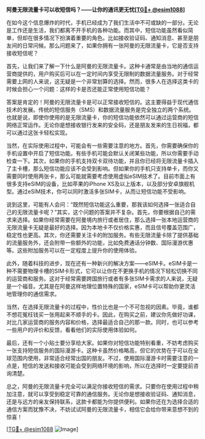 **阿曼无限流量卡可以收短信吗？——让你的通讯更无忧[[TG💪+ @esim1088](https://t.me/s/esim1088)]**

在如今这个信息爆炸的时代，手机已经成为了我们生活中不可或缺的一部分。无论是工作还是生活，我们都离不开手机的各种功能。而其中，短信功能虽然看似简单，但却在很多情况下扮演着重要的角色。比如接收验证码、通知消息、甚至是朋友间的日常问候。那么问题来了，如果你拥有一张阿曼的无限流量卡，它是否支持接收短信呢？

首先，让我们来了解一下什么是阿曼的无限流量卡。这种卡通常是由当地的通信运营商提供的，用户购买后可以在一定时间内享受无限制的数据流量服务。对于经常需要上网的人来说，这无疑是一个非常划算的选择。然而，很多人在选择这类卡的时候会担心一个问题：这样的卡是否还能正常使用短信功能？

答案是肯定的！阿曼的无限流量卡是可以正常接收短信的。这主要得益于现代通信技术的发展。传统的短信服务（SMS）和数据流量服务是完全独立的两个系统。也就是说，即使你使用的是无限流量卡，你的短信功能依然可以通过运营商的短信网络正常运作。无论你是想接收银行发来的安全码，还是朋友发来的生日祝福，都可以通过这张卡轻松实现。

当然，在实际使用过程中，可能会有一些需要注意的地方。首先，你需要确保你的手机设置中开启了短信功能。有些手机可能会默认关闭某些功能，所以你需要手动检查一下。其次，如果你的手机支持双卡双待功能，并且你已经将无限流量卡插入了主卡槽，那么短信功能应该不会受到影响。但如果你的手机只支持单卡，而你又需要同时使用两张卡，那么可能就需要考虑使用虚拟eSIM技术了。目前市面上有很多支持eSIM的设备，比如苹果的iPhone XS及以上版本，以及部分安卓旗舰机型。通过eSIM技术，你可以同时激活多张SIM卡，从而让短信功能不受影响。

说到这里，可能有人会问：“既然短信功能这么重要，那我该如何选择一张适合自己的无限流量卡呢？”其实，这个问题的答案并不复杂。首先，你要根据自己的需求来选择。如果你经常需要在阿曼境内旅行或者居住，那么选择一张本地运营商的无限流量卡无疑是最好的选择。因为本地卡不仅价格实惠，而且信号覆盖范围广，稳定性也更高。其次，你还需要关注卡的附加服务。有些无限流量卡除了提供基础的流量服务外，还会附带一些额外的功能，比如免费通话分钟数、国际漫游优惠等。这些附加服务可以在一定程度上提升你的使用体验。

此外，随着科技的进步，现在还有一种新兴的解决方案——eSIM卡。eSIM卡是一种不需要物理卡槽的SIM卡形式，它可以让你在不更换手机的情况下轻松切换不同的运营商和服务。这对于经常需要跨国旅行或者有多张SIM卡需求的人来说，无疑是一个福音。尤其是在阿曼这样地理位置特殊的国家，eSIM卡可以帮助你更灵活地管理你的通信需求。

当然，在选择无限流量卡的过程中，性价比也是一个不可忽视的因素。毕竟，谁都不想花冤枉钱买一张用起来不顺手的卡。因此，在购买之前，建议你先做好功课，对比几家运营商的服务内容和价格，选择最适合自己的那一款。同时，也可以参考一些用户的评价和反馈，看看他们的实际使用体验如何。

最后，还有一个小贴士要分享给大家。如果你对短信功能特别看重，不妨考虑购买一张支持短信服务的国际漫游卡。这种卡虽然价格略高，但它的优势在于可以在全球范围内使用，非常适合经常出国的朋友。不过，使用国际漫游卡时需要注意的一点是，短信的发送和接收可能会受到网络环境的影响，所以在选择时一定要提前咨询清楚。

总之，阿曼的无限流量卡完全可以满足你接收短信的需求。只要你在使用过程中稍加注意，就可以享受到稳定可靠的通信服务。无论你是想接收验证码、通知消息，还是与远方的亲友保持联系，这款卡都能为你提供便利。如果你还在为选择合适的通信方案而犹豫不决，不妨试试阿曼的无限流量卡，相信它会给你带来意想不到的惊喜！

[[TG💪+ @esim1088](https://t.me/s/esim1088) ![Image](https://i.postimg.cc/4NQfJmqS/Snipaste-2025-05-13-00-14-12.png)]